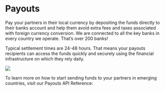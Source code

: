 # Payouts

Pay your partners in their local currency by depositing the funds directly to their banks account and help them avoid extra fees and taxes associated with foreign currency conversion. We are connected to all the key banks in every country we operate. That’s over 200 banks!

Typical settlement times are 24-48 hours. That means your payouts recipients can access the funds quickly and securely using the financial infrastructure on which they rely daily.

![](https://github.com/fmazzoli-dlocal/documentation/tree/9e55a801a26ef2238054324fcdec402ab93d797d/.gitbook/assets/image%20%281%29.png)

To learn more on how to start sending funds to your partners in emerging countries, visit our Payouts API Reference:

